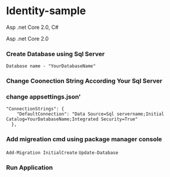 # Identity-sample
Asp .net Core 2.0, C#


Asp .net Core 2.0
### Create Database using Sql Server 

```Database name - "YourDatabaseName"```

### Change Coonection String According Your Sql Server
### change appsettings.json'

```
"ConnectionStrings": {
    "DefaultConnection": "Data Source=Sql servername;Initial Catalog=YourDatabaseName;Integrated Security=True"
  },
```
### Add migreation cmd using package manager console 

```Add-Migration InitialCreate```
```Update-Database```

### Run Application 
